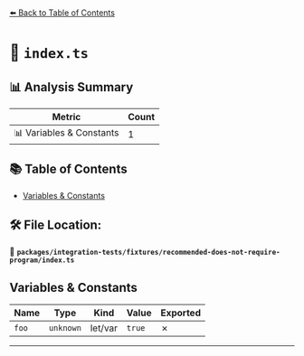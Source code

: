 [⬅️ Back to Table of Contents](../../../../index.md)

# 📄 `index.ts`

## 📊 Analysis Summary

| Metric | Count |
|--------|-------|
| 📊 Variables & Constants | 1 |

## 📚 Table of Contents

- [Variables & Constants](#variables-constants)

## 🛠️ File Location:
📂 **`packages/integration-tests/fixtures/recommended-does-not-require-program/index.ts`**

## Variables & Constants

| Name | Type | Kind | Value | Exported |
|------|------|------|-------|----------|
| `foo` | `unknown` | let/var | `true` | ✗ |


---